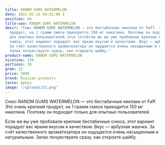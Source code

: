 ```yaml
---
title: RANDM GUMS WATERMELON
date: 2022-02-15 04:51:00 Z
position: 44
title-seo: RANDM GUMS WATERMELON
descr: "Снюс RANDM GUMS WATERMELON — это бестабачные никпаки от Faff. Это очень крепкий
  продукт, на 1 грамм смеси приходится 150 мг никотина. Поэтому он подходит только
  для опытных пользователей.\n\n \n\nЕсли же вы уже пробовали крепкие бестабачные
  снюса, этот вариант порадует вас ярким вкусом и качеством. Вкус — арбузная жвачка.
  За счёт качественного ароматизатора он ощущается очень насыщенным и натуральным.
  Запах почувствуете сразу, как откроете шайбу."
product-name: RANDM GUMS WATERMELON
nicotine: 150
portions: 30
gram: 15
price: 2800
brand: Russian products
taste: Арбуз
image: "/uploads/21.png"
---
```


Снюс RANDM GUMS WATERMELON — это бестабачные никпаки от Faff. Это очень крепкий продукт, на 1 грамм смеси приходится 150 мг никотина. Поэтому он подходит только для опытных пользователей.

 

Если же вы уже пробовали крепкие бестабачные снюса, этот вариант порадует вас ярким вкусом и качеством. Вкус — арбузная жвачка. За счёт качественного ароматизатора он ощущается очень насыщенным и натуральным. Запах почувствуете сразу, как откроете шайбу.